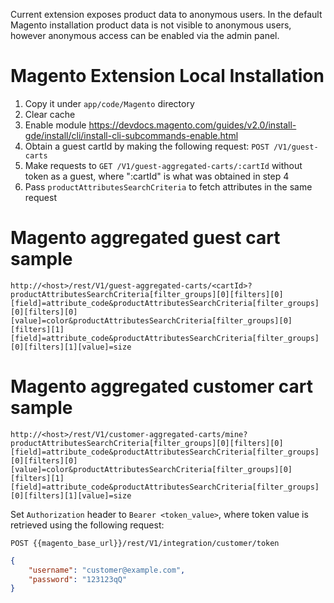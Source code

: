 Current extension exposes product data to anonymous users. In the default Magento installation product data is not visible to anonymous users, however anonymous access can be enabled via the admin panel.

# Magento Extension Local Installation

1. Copy it under `app/code/Magento` directory
2. Clear cache
3. Enable module https://devdocs.magento.com/guides/v2.0/install-gde/install/cli/install-cli-subcommands-enable.html
4. Obtain a guest cartId by making the following request: `POST /V1/guest-carts`
5. Make requests to `GET /V1/guest-aggregated-carts/:cartId` without token as a guest, where ":cartId" is what was obtained in step 4
6. Pass `productAttributesSearchCriteria` to fetch attributes in the same request

# Magento aggregated guest cart sample

`http://<host>/rest/V1/guest-aggregated-carts/<cartId>?productAttributesSearchCriteria[filter_groups][0][filters][0][field]=attribute_code&productAttributesSearchCriteria[filter_groups][0][filters][0][value]=color&productAttributesSearchCriteria[filter_groups][0][filters][1][field]=attribute_code&productAttributesSearchCriteria[filter_groups][0][filters][1][value]=size`

# Magento aggregated customer cart sample

`http://<host>/rest/V1/customer-aggregated-carts/mine?productAttributesSearchCriteria[filter_groups][0][filters][0][field]=attribute_code&productAttributesSearchCriteria[filter_groups][0][filters][0][value]=color&productAttributesSearchCriteria[filter_groups][0][filters][1][field]=attribute_code&productAttributesSearchCriteria[filter_groups][0][filters][1][value]=size`

Set `Authorization` header to `Bearer <token_value>`, where token value is retrieved using the following request:

`POST {{magento_base_url}}/rest/V1/integration/customer/token`

```json
{
	"username": "customer@example.com",
	"password": "123123qQ"
}
```
